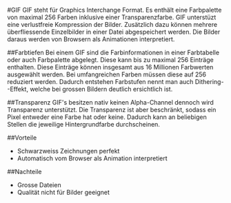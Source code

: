 #GIF
GIF steht für Graphics Interchange Format. Es enthält eine Farbpalette von maximal 256 Farben inklusive einer Transparenzfarbe.
GIF unterstüzt eine verlustfreie Kompression der Bilder. Zusätzlich dazu können mehrere überfliessende Einzelbilder in einer Datei abgespeichert werden.
Die Bilder daraus werden von Browsern als Animationen interpretiert.

##Farbtiefen
Bei einem GIF sind die Farbinformationen in einer Farbtabelle oder auch Farbpalette abgelegt.
Diese kann bis zu maximal 256 Einträge enthalten. Diese Einträge können insgesamt aus 16 Millionen Farbwerten ausgewählt werden.
Bei umfangreichen Farben müssen diese auf 256 reduziert werden. Dadurch entstehen Farbstufen nennt man auch Dithering--Effekt, welche bei grossen Bildern deutlich ersichtlich ist.

##Transparenz
GIF's besitzen nativ keinen Alpha-Channel dennoch wird Transparenz unterstützt. 
Die Transparenz ist aber beschränkt, sodass ein Pixel entweder eine Farbe hat oder keine. Dadurch kann an beliebigen Stellen die jeweilige Hintergrundfarbe durchscheinen.

##Vorteile
* Schwarzweiss Zeichnungen perfekt
* Automatisch vom Browser als Animation interpretiert

##Nachteile

*   Grosse Dateien
*   Qualität nicht für Bilder geeignet